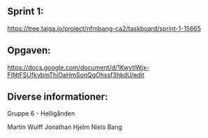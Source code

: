 ## Sprint 1:
https://tree.taiga.io/project/nfmbang-ca2/taskboard/sprint-1-15665

## Opgaven: 
https://docs.google.com/document/d/1KwvtlWjx-FINtFSUfkybmThiOaHmSonQgOhssf3hkdU/edit


## Diverse informationer:
Gruppe 6 - Helligånden

Martin Wulff
Jonathan Hjelm
Niels Bang
